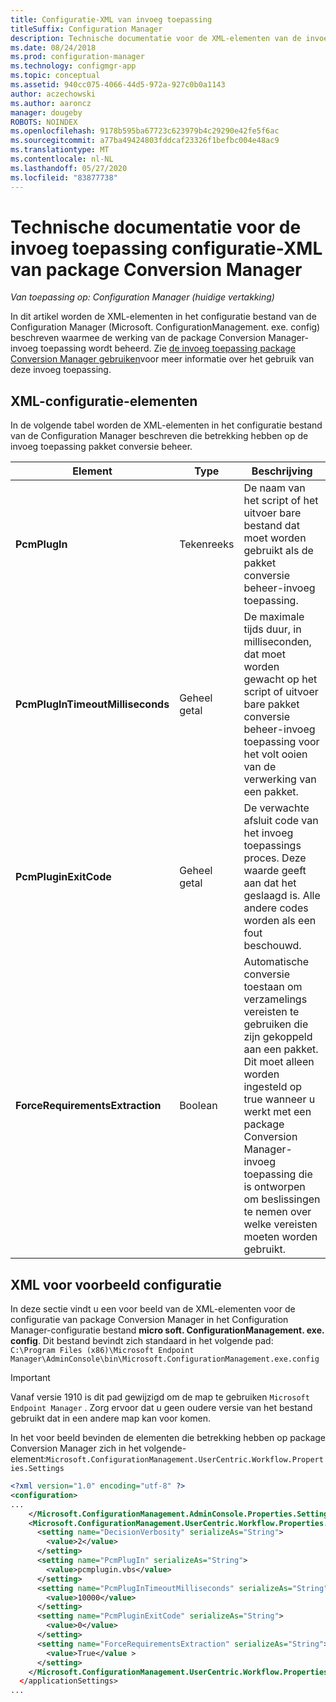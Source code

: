 ```yaml
---
title: Configuratie-XML van invoeg toepassing
titleSuffix: Configuration Manager
description: Technische documentatie voor de XML-elementen van de invoeg toepassing package Conversion Manager.
ms.date: 08/24/2018
ms.prod: configuration-manager
ms.technology: configmgr-app
ms.topic: conceptual
ms.assetid: 940cc075-4066-44d5-972a-927c0b0a1143
author: aczechowski
ms.author: aaroncz
manager: dougeby
ROBOTS: NOINDEX
ms.openlocfilehash: 9178b595ba67723c623979b4c29290e42fe5f6ac
ms.sourcegitcommit: a77ba49424803fddcaf23326f1befbc004e48ac9
ms.translationtype: MT
ms.contentlocale: nl-NL
ms.lasthandoff: 05/27/2020
ms.locfileid: "83877738"
---
```

# <a name="technical-reference-for-the-package-conversion-manager-plug-in-configuration-xml"></a>Technische documentatie voor de invoeg toepassing configuratie-XML van package Conversion Manager

*Van toepassing op: Configuration Manager (huidige vertakking)*

<!--1357861-->

In dit artikel worden de XML-elementen in het configuratie bestand van de Configuration Manager (Microsoft. ConfigurationManagement. exe. config) beschreven waarmee de werking van de package Conversion Manager-invoeg toepassing wordt beheerd. Zie [de invoeg toepassing package Conversion Manager gebruiken](how-to-use-plug-in.md)voor meer informatie over het gebruik van deze invoeg toepassing.



## <a name="xml-configuration-elements"></a>XML-configuratie-elementen

In de volgende tabel worden de XML-elementen in het configuratie bestand van de Configuration Manager beschreven die betrekking hebben op de invoeg toepassing pakket conversie beheer.

|Element  |Type  |Beschrijving  |
|---------|---------|---------|
|**PcmPlugIn**|Tekenreeks|De naam van het script of het uitvoer bare bestand dat moet worden gebruikt als de pakket conversie beheer-invoeg toepassing.|
|**PcmPlugInTimeoutMilliseconds**|Geheel getal|De maximale tijds duur, in milliseconden, dat moet worden gewacht op het script of uitvoer bare pakket conversie beheer-invoeg toepassing voor het volt ooien van de verwerking van een pakket.|
|**PcmPluginExitCode**|Geheel getal|De verwachte afsluit code van het invoeg toepassings proces. Deze waarde geeft aan dat het geslaagd is. Alle andere codes worden als een fout beschouwd.|
|**ForceRequirementsExtraction**|Boolean|Automatische conversie toestaan om verzamelings vereisten te gebruiken die zijn gekoppeld aan een pakket. Dit moet alleen worden ingesteld op true wanneer u werkt met een package Conversion Manager-invoeg toepassing die is ontworpen om beslissingen te nemen over welke vereisten moeten worden gebruikt.|



## <a name="sample-configuration-xml"></a>XML voor voorbeeld configuratie

In deze sectie vindt u een voor beeld van de XML-elementen voor de configuratie van package Conversion Manager in het Configuration Manager-configuratie bestand **micro soft. ConfigurationManagement. exe. config**. Dit bestand bevindt zich standaard in het volgende pad:  
`C:\Program Files (x86)\Microsoft Endpoint Manager\AdminConsole\bin\Microsoft.ConfigurationManagement.exe.config`

> [!IMPORTANT]
> Vanaf versie 1910 is dit pad gewijzigd om de map te gebruiken `Microsoft Endpoint Manager` . Zorg ervoor dat u geen oudere versie van het bestand gebruikt dat in een andere map kan voor komen. 

In het voor beeld bevinden de elementen die betrekking hebben op package Conversion Manager zich in het volgende-element:`Microsoft.ConfigurationManagement.UserCentric.Workflow.Properties.Settings`

``` XML
<?xml version="1.0" encoding="utf-8" ?>
<configuration>
...
    </Microsoft.ConfigurationManagement.AdminConsole.Properties.Settings>
    <Microsoft.ConfigurationManagement.UserCentric.Workflow.Properties.Settings>
      <setting name="DecisionVerbosity" serializeAs="String">
        <value>2</value>
      </setting>
      <setting name="PcmPlugIn" serializeAs="String">
        <value>pcmplugin.vbs</value>
      </setting>
      <setting name="PcmPlugInTimeoutMilliseconds" serializeAs="String">
        <value>10000</value>
      </setting>
      <setting name="PcmPluginExitCode" serializeAs="String">
        <value>0</value>
      </setting>
      <setting name="ForceRequirementsExtraction" serializeAs="String">
        <value>True</value >
      </setting>
    </Microsoft.ConfigurationManagement.UserCentric.Workflow.Properties.Settings>
  </applicationSettings>
...
```

